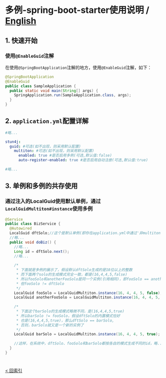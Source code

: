 # 多例-spring-boot-starter使用说明 / [English](README_en_US.md)

## 1. 快速开始
### 使用`@EnableGuid`注解
在使用`@SpringBootApplication`注解的地方，使用`@EnableGuid`注解，如下：
```java
@SpringBootApplication
@EnableGuid
public class SampleApplication {
  public static void main(String[] args) {
    SpringApplication.run(SampleApplication.class, args);
  }
}
```
## 2. `application.yml`配置详解
```yml
#略...

stun4j:
  guid: #可选(如不出现，则采用默认配置)
    multiton: #可选(如不出现，则采用默认配置)
      enabled: true #是否启用多例(可选,默认值:false)
      auto-register-enabled: true #是否启用自动注册(可选,默认值:true)
    
#略...
```
## 3. 单例和多例的共存使用
### 通过注入的LocalGuid使用默认单例，通过`LocalGuidMultiton#instance`使用多例
```java
@Service
public class BizService {
  @Autowired
  LocalGuid dftSolo;//这个是默认单例(即你在application.yml中通过'非multiton节点'配置的guid)
  //略...
  public void doBiz() {
    //略...
    Long id = dftSolo.next();
    //略...
    
    /*
     * 下面就是多例的展示了，假设默认dftSolo生成的是18位以上的整数
     * 而下面两个solo的生成模式完全一致，都是(16,4,4,5,false)
     * 所以fooSolo和anotherFooSolo是同一个实例(引用相同)，即fooSolo == anotherFooSolo
     * 但fooSolo != dftSolo
     */
    LocalGuid fooSolo = LocalGuidMultiton.instance(16, 4, 4, 5, false);
    LocalGuid anotherFooSolo = LocalGuidMultiton.instance(16, 4, 4, 5, false);
    
    /*
     * 下面这个barSolo的生成模式略微不同，是(16,4,4,5,true)
     * 所以barSolo != fooSolo，假设dftSolo的内置模式恰好
     * 也是(16,4,4,5,true)，那么dftSolo == barSolo,
     * 否则，barSolo就又是一个新的实例了
     */ 
    LocalGuid barSolo = LocalGuidMultiton.instance(16, 4, 4, 5, true);
    
    //这样，在系统中，dftSolo、fooSolo和barSolo都按各自的模式生成不同的id，略...
  }
}
```

# 
[< 回索引](../../README.md)
